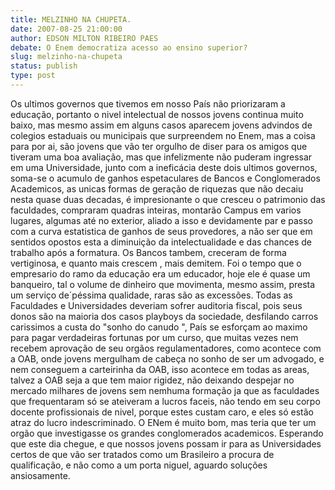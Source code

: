 ```yaml
---
title: MELZINHO NA CHUPETA.
date: 2007-08-25 21:00:00
author: EDSON MILTON RIBEIRO PAES
debate: O Enem democratiza acesso ao ensino superior?
slug: melzinho-na-chupeta
status: publish 
type: post
---
```


Os ultimos governos que tivemos em nosso País não priorizaram a educação, portanto o nivel intelectual de nossos jovens continua muito baixo, mas mesmo assim em alguns casos aparecem jovens advindos de colegios estaduais ou municipais que surpreendem no Enem, mas a coisa para por ai, são jovens que vão ter orgulho de diser para os amigos que tiveram uma boa avaliação, mas que infelizmente não puderam ingressar em uma Universidade, junto com a ineficácia deste dois ultimos governos, soma-se o acumulo de ganhos espetaculares de Bancos e Conglomerados Academicos, as unicas formas de geração de riquezas que não decaiu nesta quase duas decadas, é impresionante o que cresceu o patrimonio das faculdades, compraram quadras inteiras, montarão Campus em varios lugares, algumas até no exterior, aliado a isso e devidamente par e passo com a curva estatistica de ganhos de seus provedores, a não ser que em sentidos opostos esta a diminuição da intelectualidade e das chances de trabalho após a formatura. Os Bancos tambem, creceram de forma vertiginosa, e quanto mais crescem , mais demitem. Foi o tempo que o empresario do ramo da educação era um educador, hoje ele é quase um banqueiro, tal o volume de dinheiro que movimenta, mesmo assim, presta um serviço de´péssima qualidade, raras são as excessões. Todas as Faculdades e Universidades deveriam sofrer auditoria fiscal, pois seus donos são na maioria dos casos playboys da sociedade, desfilando carros carissimos a custa do "sonho do canudo ", País se esforçam ao maximo para pagar verdadeiras fortunas por um curso, que muitas vezes nem recebem aprovação de seu orgãos regulamentadores, como acontece com a OAB, onde jovens mergulham de cabeça no sonho de ser um advogado, e nem conseguem a carteirinha da OAB, isso acontece em todas as areas, talvez a OAB seja a que tem maior rigidez, não deixando despejar no mercado milhares de jovens sem nemhuma formação ja que as faculdades que frequentaram só se ateiveram a lucros faceis, não tendo em seu corpo docente profissionais de nivel, porque estes custam caro, e eles só estão atraz do lucro indescriminado. O ENem é muito bom, mas teria que ter um orgão que investigasse os grandes conglomerados academicos. Esperando que este dia chegue, e que nossos jovens possam ir para as Universidades certos de que vão ser tratados como um Brasileiro a procura de qualificação, e não como a um porta niguel, aguardo soluções ansiosamente.
